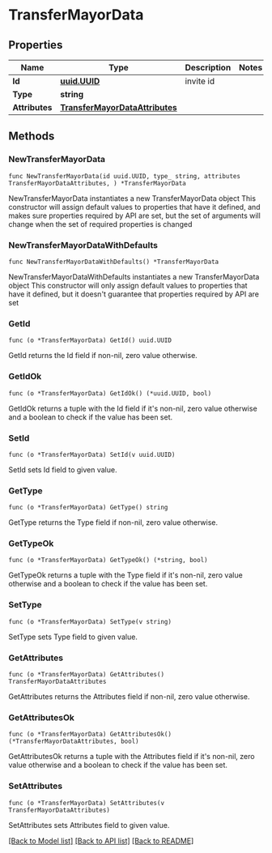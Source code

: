 # TransferMayorData

## Properties

Name | Type | Description | Notes
------------ | ------------- | ------------- | -------------
**Id** | [**uuid.UUID**](uuid.UUID.md) | invite id | 
**Type** | **string** |  | 
**Attributes** | [**TransferMayorDataAttributes**](TransferMayorDataAttributes.md) |  | 

## Methods

### NewTransferMayorData

`func NewTransferMayorData(id uuid.UUID, type_ string, attributes TransferMayorDataAttributes, ) *TransferMayorData`

NewTransferMayorData instantiates a new TransferMayorData object
This constructor will assign default values to properties that have it defined,
and makes sure properties required by API are set, but the set of arguments
will change when the set of required properties is changed

### NewTransferMayorDataWithDefaults

`func NewTransferMayorDataWithDefaults() *TransferMayorData`

NewTransferMayorDataWithDefaults instantiates a new TransferMayorData object
This constructor will only assign default values to properties that have it defined,
but it doesn't guarantee that properties required by API are set

### GetId

`func (o *TransferMayorData) GetId() uuid.UUID`

GetId returns the Id field if non-nil, zero value otherwise.

### GetIdOk

`func (o *TransferMayorData) GetIdOk() (*uuid.UUID, bool)`

GetIdOk returns a tuple with the Id field if it's non-nil, zero value otherwise
and a boolean to check if the value has been set.

### SetId

`func (o *TransferMayorData) SetId(v uuid.UUID)`

SetId sets Id field to given value.


### GetType

`func (o *TransferMayorData) GetType() string`

GetType returns the Type field if non-nil, zero value otherwise.

### GetTypeOk

`func (o *TransferMayorData) GetTypeOk() (*string, bool)`

GetTypeOk returns a tuple with the Type field if it's non-nil, zero value otherwise
and a boolean to check if the value has been set.

### SetType

`func (o *TransferMayorData) SetType(v string)`

SetType sets Type field to given value.


### GetAttributes

`func (o *TransferMayorData) GetAttributes() TransferMayorDataAttributes`

GetAttributes returns the Attributes field if non-nil, zero value otherwise.

### GetAttributesOk

`func (o *TransferMayorData) GetAttributesOk() (*TransferMayorDataAttributes, bool)`

GetAttributesOk returns a tuple with the Attributes field if it's non-nil, zero value otherwise
and a boolean to check if the value has been set.

### SetAttributes

`func (o *TransferMayorData) SetAttributes(v TransferMayorDataAttributes)`

SetAttributes sets Attributes field to given value.



[[Back to Model list]](../README.md#documentation-for-models) [[Back to API list]](../README.md#documentation-for-api-endpoints) [[Back to README]](../README.md)


